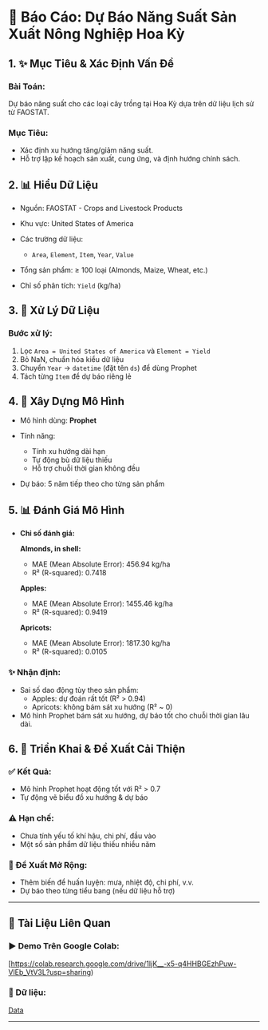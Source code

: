 # 📃 Báo Cáo: Dự Báo Năng Suất Sản Xuất Nông Nghiệp Hoa Kỳ

## 1. ✨ Mục Tiêu & Xác Định Vấn Đề

### Bài Toán:

Dự báo năng suất cho các loại cây trồng tại Hoa Kỳ dựa trên dữ liệu lịch sử từ FAOSTAT.

### Mục Tiêu:

* Xác định xu hướng tăng/giảm năng suất.
* Hỗ trợ lập kế hoạch sản xuất, cung ứng, và định hướng chính sách.

## 2. 📊 Hiểu Dữ Liệu

* Nguồn: FAOSTAT - Crops and Livestock Products
* Khu vực: United States of America
* Các trường dữ liệu:

  * `Area`, `Element`, `Item`, `Year`, `Value`
* Tổng sản phẩm: ≥ 100 loại (Almonds, Maize, Wheat, etc.)
* Chỉ số phân tích: `Yield` (kg/ha)

## 3. 🔧 Xử Lý Dữ Liệu

### Bước xử lý:

1. Lọc `Area = United States of America` và `Element = Yield`
2. Bỏ NaN, chuẩn hóa kiểu dữ liệu
3. Chuyển `Year` → `datetime` (đặt tên `ds`) để dùng Prophet
4. Tách từng `Item` để dự báo riêng lẻ

## 4. 🧠 Xây Dựng Mô Hình

* Mô hình dùng: **Prophet**
* Tính năng:

  * Tính xu hướng dài hạn
  * Tự động bù dữ liệu thiếu
  * Hỗ trợ chuỗi thời gian không đều
* Dự báo: 5 năm tiếp theo cho từng sản phẩm

## 5. 📊 Đánh Giá Mô Hình

* **Chỉ số đánh giá:**

  **Almonds, in shell:**
  * MAE (Mean Absolute Error): 456.94 kg/ha
  * R² (R-squared): 0.7418
 
  **Apples:**
  * MAE (Mean Absolute Error): 1455.46 kg/ha
  * R² (R-squared): 0.9419
 
  **Apricots:**
  * MAE (Mean Absolute Error): 1817.30 kg/ha
  * R² (R-squared): 0.0105

### ✨ Nhận định:

* Sai số dao động tùy theo sản phẩm:
  * Apples: dự đoán rất tốt (R² > 0.94)
  * Apricots: không bám sát xu hướng (R² ~ 0)
* Mô hình Prophet bám sát xu hướng, dự báo tốt cho chuỗi thời gian lâu dài.

## 6. 🚀 Triển Khai & Đề Xuất Cải Thiện

### ✅ Kết Quả:

* Mô hình Prophet hoạt động tốt với R² > 0.7
* Tự động vẽ biểu đồ xu hướng & dự báo

### ⚠️ Hạn chế:

* Chưa tính yếu tố khí hậu, chi phí, đầu vào
* Một số sản phẩm dữ liệu thiếu nhiều năm

### 🔄 Đề Xuất Mở Rộng:

* Thêm biến để huấn luyện: mưa, nhiệt độ, chi phí, v.v.
* Dự báo theo từng tiểu bang (nếu dữ liệu hỗ trợ)

---

## 📄 Tài Liệu Liên Quan

### ▶️ Demo Trên Google Colab:

[https://colab.research.google.com/drive/1IjK__-x5-q4HHBGEzhPuw-VlEb_VtV3L?usp=sharing)

### 🔗 Dữ liệu:

[Data](https://raw.githubusercontent.com/daivph/AI/refs/heads/main/FAOSTAT_Crops_and_Livestock_Products.csv)

---
